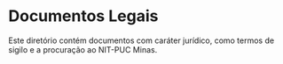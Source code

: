 # Documentos Legais

Este diretório contém documentos com caráter jurídico, como termos de sigilo e a procuração ao NIT-PUC Minas.
